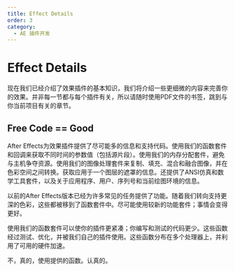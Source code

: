 ```yaml
---
title: Effect Details
order: 3
category:
  - AE 插件开发
---
```


# Effect Details

现在我们已经介绍了效果插件的基本知识，我们将介绍一些更细微的内容来完善你的效果。并非每一节都与每个插件有关，所以请随时使用PDF文件的书签，跳到与你当前项目有关的章节。

## Free Code == Good

After Effects为效果插件提供了尽可能多的信息和支持代码。使用我们的函数套件和回调来获取不同时间的参数值（包括源片段）。使用我们的内存分配套件，避免与主机争夺资源。使用我们的图像处理套件来复制、填充、混合和融合图像，并在色彩空间之间转换。获取应用于一个图层的遮罩的信息。还提供了ANSI仿真和数学工具套件，以及关于应用程序、用户、序列号和当前绘图环境的信息。

以前的After Effects版本已经为许多常见的任务提供了功能。随着我们转向支持更深的色彩，这些都被移到了函数套件中。尽可能使用较新的功能套件；事情会变得更好。

使用我们的函数套件可以使你的插件更紧凑；你编写和测试的代码更少。这些函数经过测试、优化，并被我们自己的插件使用。这些函数分布在多个处理器上，并利用了可用的硬件加速。

不，真的，使用提供的函数。认真的。